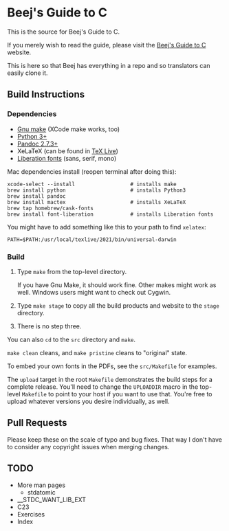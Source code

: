 # Beej's Guide to C

This is the source for Beej's Guide to C.

If you merely wish to read the guide, please visit the [Beej's Guide to
C](https://beej.us/guide/bgc/) website.

This is here so that Beej has everything in a repo and so translators
can easily clone it.

## Build Instructions

### Dependencies

* [Gnu make](https://www.gnu.org/software/make/) (XCode make works, too)
* [Python 3+](https://www.python.org/)
* [Pandoc 2.7.3+](https://pandoc.org/)
* XeLaTeX (can be found in [TeX Live](https://www.tug.org/texlive/))
* [Liberation fonts](https://en.wikipedia.org/wiki/Liberation_fonts) (sans, serif, mono)

Mac dependencies install (reopen terminal after doing this):

```
xcode-select --install                  # installs make
brew install python                     # installs Python3
brew install pandoc
brew install mactex                     # installs XeLaTeX
brew tap homebrew/cask-fonts
brew install font-liberation            # installs Liberation fonts
```

You might have to add something like this to your path to find `xelatex`:

```
PATH=$PATH:/usr/local/texlive/2021/bin/universal-darwin
```

### Build

1. Type `make` from the top-level directory.

   If you have Gnu Make, it should work fine.  Other makes might work as
   well.  Windows users might want to check out Cygwin.

2. Type `make stage` to copy all the build products and website to the
   `stage` directory.

3. There is no step three.

You can also `cd` to the `src` directory and `make`.

`make clean` cleans, and `make pristine` cleans to "original" state.

To embed your own fonts in the PDFs, see the `src/Makefile` for examples.

The `upload` target in the root `Makefile` demonstrates the build steps
for a complete release.  You'll need to change the `UPLOADDIR` macro in
the top-level `Makefile` to point to your host if you want to use that.
You're free to upload whatever versions you desire individually, as
well.

## Pull Requests

Please keep these on the scale of typo and bug fixes. That way I don't
have to consider any copyright issues when merging changes.

## TODO

* More man pages
  * stdatomic
* __STDC_WANT_LIB_EXT
* C23
* Exercises
* Index